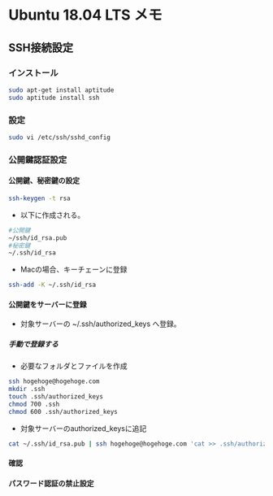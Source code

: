 # Ubuntu 18.04 LTS メモ
## SSH接続設定
### インストール
```sh
sudo apt-get install aptitude
sudo aptitude install ssh
```
### 設定
```sh
sudo vi /etc/ssh/sshd_config
```

### 公開鍵認証設定
####  公開鍵、秘密鍵の設定
```sh
ssh-keygen -t rsa
```
- 以下に作成される。
```sh
#公開鍵
~/ssh/id_rsa.pub
#秘密鍵
~/.ssh/id_rsa
```
- Macの場合、キーチェーンに登録
```sh
ssh-add -K ~/.ssh/id_rsa
```
#### 公開鍵をサーバーに登録
- 対象サーバーの ~/.ssh/authorized_keys へ登録。
##### 手動で登録する
- 必要なフォルダとファイルを作成
```sh
ssh hogehoge@hogehoge.com
mkdir .ssh
touch .ssh/authorized_keys
chmod 700 .ssh
chmod 600 .ssh/authorized_keys
```
- 対象サーバーのauthorized_keysに追記
```sh
cat ~/.ssh/id_rsa.pub | ssh hogehoge@hogehoge.com 'cat >> .ssh/authorized_keys'
```

#### 確認
#### パスワード認証の禁止設定
